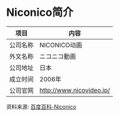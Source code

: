 # Niconico简介

|项目|内容|
|-----|-----|
|公司名称|NICONICO动画|
|外文名称|ニコニコ動画|
|公司地址|日本|
|成立时间|2006年|
|公司官网|http://www.nicovideo.jp/|

资料来源: 
[百度百科-Niconico](https://baike.baidu.com/item/Niconico%E5%8A%A8%E7%94%BB)
